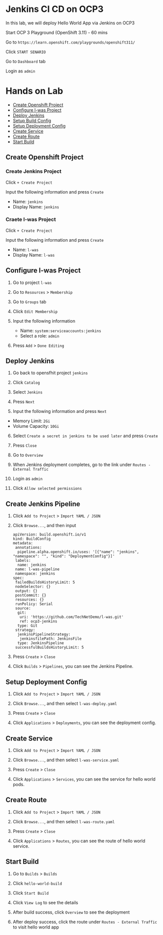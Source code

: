 # Jenkins CI CD on OCP3

In this lab, we will deploy Hello World App via Jenkins on OCP3

Start OCP 3 Playground (OpenShift 3.11) - 60 mins

Go to `https://learn.openshift.com/playgrounds/openshift311/`

Click `START SENARIO`

Go to `Dashboard` tab

Login as `admin`


# Hands on Lab
- [Create Openshift Project](#create-openshift-project)
- [Configure l-was Project](#configure-l\-was-project)
- [Deploy Jenkins](#deploy-jenkins)
- [Setup Build Config](#setup-build-config)
- [Setup Deployment Config](#setup-deployment-config)
- [Create Service](#create-service)
- [Create Route](#create-route)
- [Start Build](#start-build)


## Create Openshift Project

### Create Jenkins Project

Click `+ Create Project`

Input the following information and press `Create` 
- Name: `jenkins`
- Display Name: `jenkins`

### Craete l-was Project

Click `+ Create Project`

Input the following information and press `Create` 
- Name: `l-was`
- Display Name: `l-was`


## Configure l-was Project

1. Go to project `l-was`

2. Go to `Resources` > `Membership`

3. Go to `Groups` tab

4. Click `Edit Membership`

5. Input the following information
    - Name: `system:serviceaccounts:jenkins`
    - Select a role: `admin`

6. Press `Add` > `Done Editing`


## Deploy Jenkins

1. Go back to opensfhit project `jenkins`

2. Click `Catalog`

3. Select `Jenkins`

4. Press `Next`

5. Input the following information and press `Next` 
  - Memory Limit: `2Gi`
  - Volume Capacity: `10Gi`
  
6. Select `Create a secret in jenkins to be used later` and press `Create`

7. Press `Close`

8. Go to `Overview`

9. When Jenkins deployment completes, go to the link under `Routes - External Traffic`

10. Login as `admin`

11. Click `Allow selected permissions`


## Create Jenkins Pipeline

1. Click `Add to Project` > `Import YAML / JSON`

2. Click `Browse...`, and then input 
        
       apiVersion: build.openshift.io/v1
       kind: BuildConfig
       metadata:
        annotations:
         pipeline.alpha.openshift.io/uses: '[{"name": "jenkins", "namespace": "", "kind": "DeploymentConfig"}]'
        labels:
         name: jenkins
        name: l-was-pipeline
        namespace: jenkins
       spec:
        failedBuildsHistoryLimit: 5
        nodeSelector: {}
        output: {}
        postCommit: {}
        resources: {}
        runPolicy: Serial
        source:
         git:
          uri: 'https://github.com/TechNetDemo/l-was.git'
          ref: ocp3-jenkins
         type: Git
        strategy:
         jenkinsPipelineStrategy:
          jenkinsfilePath: JenkinsFile
         type: JenkinsPipeline
        successfulBuildsHistoryLimit: 5

3. Press `Create` > `Close`

4. Click `Builds` > `Pipelines`, you can see the Jenkins Pipeline.


## Setup Deployment Config

1. Click `Add to Project` > `Import YAML / JSON`

2. Click `Browse...`, and then select `l-was-deploy.yaml`

3. Press `Create` > `Close`

4. Click `Applications` > `Deployments`, you can see the deployment config.


## Create Service

1. Click `Add to Project` > `Import YAML / JSON`

2. Click `Browse...`, and then select `l-was-service.yaml`

3. Press `Create` > `Close`

4. Click `Applications` > `Services`, you can see the service for hello world pods.


## Create Route

1. Click `Add to Project` > `Import YAML / JSON`

2. Click `Browse...`, and then select `l-was-route.yaml`

3. Press `Create` > `Close`

4. Click `Applications` > `Routes`, you can see the route of hello world service.


## Start Build

1. Go to `Builds` > `Builds`

2. Click `hello-world-build`

3. Click `Start Build`

4. Click `View Log` to see the details

5. After build success, click `Overview` to see the deployment

6. After deploy success, click the route under `Routes - External Traffic` to visit hello world app



